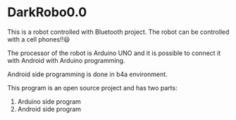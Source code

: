 # DarkRobo0.0
This is a robot controlled with Bluetooth project. The robot can be controlled with a cell phones!!😃

The processor of the robot is Arduino UNO and it is possible to connect it with Android with Arduino programming.

Android side programming is done in b4a environment.

This program is an open source project and has two parts: 
1. Arduino side program
2. Android side program 
